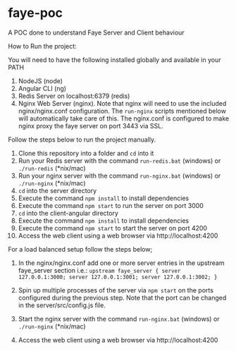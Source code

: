 # faye-poc
A POC done to understand Faye Server and Client behaviour

How to Run the project:

You will need to have the following installed globally and available in your PATH
1. NodeJS (node)
2. Angular CLI (ng)
3. Redis Server on localhost:6379 (redis)
4. Nginx Web Server (nginx). Note that nginx will need to use the included nginx/nginx.conf configuration. The `run-nginx` scripts mentioned below will automatically take care of this. The nginx.conf is configured to make nginx proxy the faye server on port 3443 via SSL.

Follow the steps below to run the project manually.

1. Clone this repository into a folder and `cd` into it
2. Run your Redis server with the command `run-redis.bat` (windows) or `./run-redis` (*nix/mac)
3. Run your nginx server with the command `run-nginx.bat` (windows) or `./run-nginx` (*nix/mac)
3. `cd` into the server directory
4. Execute the command `npm install` to install dependencies
5. Execute the command `npm start` to run the server on port 3000
6. `cd` into the client-angular directory
7. Execute the command `npm install` to install dependencies
8. Execute the command `npm start` to start the server on port 4200
9. Access the web client using a web browser via http://localhost:4200 

For a load balanced setup follow the steps below;

1. In the nginx/nginx.conf add one or more server entries in the upstream faye_server section
i.e.: 
`upstream faye_server {
    server 127.0.0.1:3000;
    server 127.0.0.1:3001;
    server 127.0.0.1:3002;
}`

2. Spin up multiple processes of the server via `npm start` on the ports configured during the previous step. Note that the port can be changed in the server/src/config.js file.
3. Start the nginx server with the command `run-nginx.bat` (windows) or `./run-nginx` (*nix/mac)
4. Access the web client using a web browser via http://localhost:4200